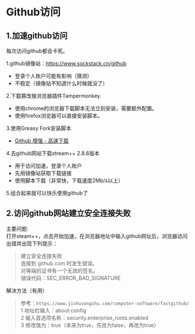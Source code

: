 # Github访问

## 1.加速github访问

每次访问github都会卡死。

1.github镜像站：<https://www.sockstack.cn/github>

- 登录个人账户可能有影响（猜测）  
- 不稳定（镜像站不知道什么时候就没了）

2.下载篡改猴浏览器插件Tampermonkey.

- 使用chrome的浏览器下载脚本无法立刻安装，需要额外配置。  
- 使用firefox浏览器可以直接安装脚本。

3.使用Greasy Fork安装脚本

- [Github 增强 - 高速下载](https://greasyfork.org/zh-CN/scripts/412245-github-%E5%A2%9E%E5%BC%BA-%E9%AB%98%E9%80%9F%E4%B8%8B%E8%BD%BD)

4.去github网站下载stream++ 2.8.6版本

- 用于访问加速，登录个人账户  
- 先用镜像站获取下载链接  
- 使用脚本下载（非常快，下载速度2Mb/s以上）

5.组合起来就可以快乐使用github了

## 2.访问github网站建立安全连接失败

主要问题:  
  打开steam++，点击开始加速，在浏览器地址中输入github网址后，浏览器访问出错并出现下列提示：  
> 建立安全连接失败  
  连接到 github.com 时发生错误。  
  对等端的证书有一个无效的签名。  
  错误代码：SEC_ERROR_BAD_SIGNATURE  

解决方法（有用）

> 参考：`https://www.jishusongshu.com/computer-software/fastgithub/`
> 1 地址栏输入：about:config  
> 2 输入首选项名称：security.enterprise_roots.enabled  
> 3 修改值为：true（本来为true，先改为false，再改为true）
